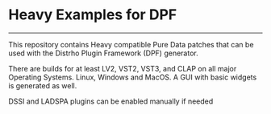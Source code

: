# Heavy Examples for DPF
---
This repository contains Heavy compatible Pure Data patches that can be used with the Distrho Plugin Framework (DPF) generator.

There are builds for at least LV2, VST2, VST3, and CLAP on all major Operating Systems. Linux, Windows and MacOS. A GUI with basic widgets is generated as well. 

DSSI and LADSPA plugins can be enabled manually if needed
